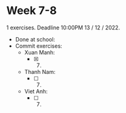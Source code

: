 # Week 7-8

1 exercises. Deadline 10:00PM 13 / 12 / 2022.

- Done at school:
- Commit exercises:
  - Xuan Manh:
    - [x] 7.
  - Thanh Nam:
    - [ ] 7.
  - Viet Anh:
    - [ ] 7.
